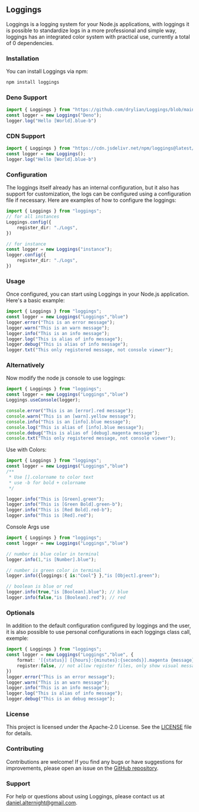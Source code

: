 ## Loggings

Loggings is a logging system for your Node.js applications, with loggings it is possible to standardize logs in a more professional and simple way, loggings has an integrated color system with practical use, currently a total of 0 dependencies.

### Installation

You can install Loggings via npm:

```bash
npm install loggings
```

### Deno Support

```typescript
import { Loggings } from "https://github.com/drylian/Loggings/blob/main/src/mod.ts";
const logger = new Loggings("Deno");
logger.log("Hello [World].blue-b")
```

### CDN Support

```js
import { Loggings } from "https://cdn.jsdelivr.net/npm/loggings@latest/dist/cdn.mjs";
const logger = new Loggings();
logger.log("Hello [World].blue-b")
```

### Configuration

The loggings itself already has an internal configuration, but it also has support for customization, the logs can be configured using a configuration file if necessary. Here are examples of how to configure the loggings:

```typescript
import { Loggings } from "loggings";
// for all instances
Loggings.config({
    register_dir: "./Logs",
})

// for instance
const logger = new Loggings("instance");
logger.config({
    register_dir: "./Logs",
})
```

### Usage

Once configured, you can start using Loggings in your Node.js application. Here's a basic example:

```typescript
import { Loggings } from "loggings";
const logger = new Loggings("Loggings","blue")
logger.error("This is an error message");
logger.warn("This is an warn message");
logger.info("This is an info message");
logger.log("This is alias of info message");
logger.debug("This is alias of info message");
logger.txt("This only registered message, not console viewer");
```

### Alternatively

Now modify the node js console to use loggings:

```typescript
import { Loggings } from "loggings";
const logger = new Loggings("Loggings","blue")
Loggings.useConsole(logger);

console.error("This is an [error].red message");
console.warn("This is an [warn].yellow message");
console.info("This is an [info].blue message");
console.log("This is alias of [info].blue message");
console.debug("This is alias of [debug].magenta message");
console.txt("This only registered message, not console viewer");
```

Use with Colors:

```typescript
import { Loggings } from "loggings";
const logger = new Loggings("Loggings","blue")
/**
 * Use [].colorname to color text
 * use -b for bold + colorname
 */

logger.info("This is [Green].green");
logger.info("This is [Green Bold].green-b");
logger.info("This is [Red Bold].red-b");
logger.info("This is [Red].red");
```

Console Args use

```typescript
import { Loggings } from "loggings";
const logger = new Loggings("Loggings","blue")

// number is blue color in terminal
logger.info(1,"is [Number].blue");

// number is green color in terminal
logger.info({loggings:{ is:"Cool"} },"is [Object].green");

// boolean is blue or red
logger.info(true,"is [Boolean].blue"); // blue
logger.info(false,"is [Boolean].red"); // red
```


### Optionals

In addition to the default configuration configured by loggings and the user, it is also possible to use personal configurations in each loggings class call, exemple:

```typescript
import { Loggings } from "loggings";
const logger = new Loggings("Loggings","blue", {
    format: '[{status}] [{hours}:{minutes}:{seconds}].magenta {message}',
    register:false, // not allow register files, only show visual messages
})
logger.error("This is an error message");
logger.warn("This is an warn message");
logger.info("This is an info message");
logger.log("This is alias of info message");
logger.debug("This is an debug message");
```

### License

This project is licensed under the Apache-2.0 License. See the [LICENSE](LICENSE) file for details.

### Contributing

Contributions are welcome! If you find any bugs or have suggestions for improvements, please open an issue on the [GitHub repository](https://github.com/drylian/loggings).

### Support

For help or questions about using Loggings, please contact us at daniel.alternight@gmail.com.
